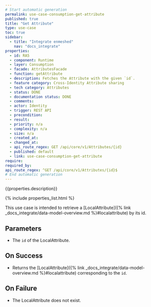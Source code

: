 ```yaml
---
# Start automatic generation
permalink: use-case-consumption-get-attribute
published: true
title: "Get Attribute"
type: use-case
toc: true
sidebar:
  - title: "Integrate enmeshed"
    nav: "docs_integrate"
properties:
  - id: RA5
  - component: Runtime
  - layer: Consumption
  - facade: AttributesFacade
  - function: getAttribute
  - description: Fetches the Attribute with the given `id`.
  - feature category: Cross-Identity Attribute sharing
  - tech category: Attributes
  - status: DONE
  - documentation status: DONE
  - comments:
  - actor: Identity
  - trigger: REST API
  - precondition:
  - result:
  - priority: n/a
  - complexity: n/a
  - size: n/a
  - created_at:
  - changed_at:
  - api_route_regex: GET /api/core/v1/Attributes/{id}
  - published: default
  - link: use-case-consumption-get-attribute
require:
required_by:
api_route_regex: ^GET /api/core/v1/Attributes/{id}$
# End automatic generation
---
```


{{properties.description}}

{% include properties_list.html %}

This use case is intended to retrieve a [LocalAttribute]({% link _docs_integrate/data-model-overview.md %}#localattribute) by its id.

## Parameters

- The `id` of the LocalAttribute.

## On Success

- Returns the [LocalAttribute]({% link _docs_integrate/data-model-overview.md %}#localattribute) corresponding to the `id`.

## On Failure

- The LocalAttribute does not exist.
